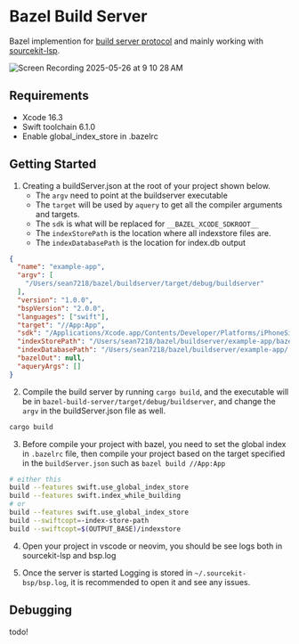 # Bazel Build Server

Bazel implemention for [build server protocol](https://build-server-protocol.github.io/) and mainly working with [sourcekit-lsp](https://github.com/swiftlang/sourcekit-lsp). 

![Screen Recording 2025-05-26 at 9 10 28 AM](https://github.com/user-attachments/assets/a5d7e248-9f5a-4149-bfe3-065a592d5fba)

## Requirements

- Xcode 16.3 
- Swift toolchain 6.1.0
- Enable global_index_store in .bazelrc

## Getting Started

1. Creating a buildServer.json at the root of your project shown below. 
    - The `argv` need to point at the buildserver executable
    - The `target` will be used by `aquery` to get all the compiler arguments and targets. 
    - The `sdk` is what will be replaced for `__BAZEL_XCODE_SDKROOT__`
    - The `indexStorePath` is the location where all indexstore files are.
    - The `indexDatabasePath` is the location for index.db output

```json
{
  "name": "example-app",
  "argv": [
    "/Users/sean7218/bazel/buildserver/target/debug/buildserver"
  ],
  "version": "1.0.0",  
  "bspVersion": "2.0.0",
  "languages": ["swift"],
  "target": "//App:App",
  "sdk": "/Applications/Xcode.app/Contents/Developer/Platforms/iPhoneSimulator.platform/Developer/SDKs/iPhoneSimulator18.4.sdk",
  "indexStorePath": "/Users/sean7218/bazel/buildserver/example-app/bazel-out/_global_index_store",
  "indexDatabasePath": "/Users/sean7218/bazel/buildserver/example-app/.index-db",
  "bazelOut": null,
  "aqueryArgs": []
}
```

2. Compile the build server by running `cargo build`, and the executable will be in `bazel-build-server/target/debug/buildserver`, 
and change the `argv` in the buildServer.json file as well. 

```bash
cargo build
```

3. Before compile your project with bazel, you need to set the global index in `.bazelrc` file, then compile your project based on the target specified in the `buildServer.json` such as `bazel build //App:App`

```bash
# either this
build --features swift.use_global_index_store
build --features swift.index_while_building
# or 
build --features swift.use_global_index_store
build --swiftcopt=-index-store-path
build --swiftcopt=$(OUTPUT_BASE)/indexstore
```

4. Open your project in vscode or neovim, you should be see logs both in sourcekit-lsp and bsp.log

5. Once the server is started Logging is stored in `~/.sourcekit-bsp/bsp.log`, it is recommended to open it and see any issues.

## Debugging

todo!

